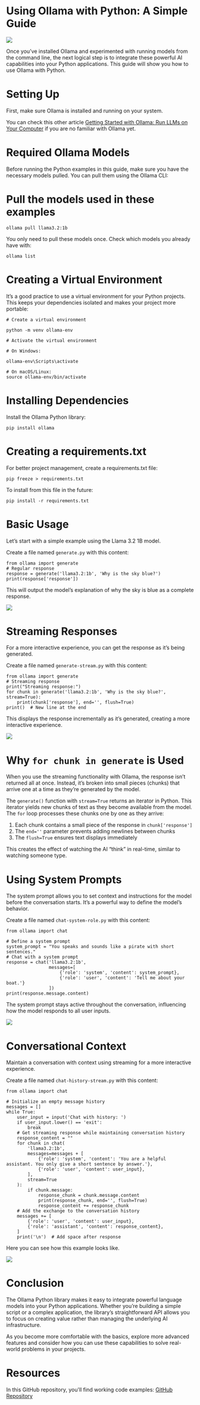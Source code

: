 # Using Ollama with Python: A Simple Guide


![](img/cover.webp)

Once you’ve installed Ollama and experimented with running models from the command line, the next logical step is to integrate these powerful AI capabilities into your Python applications. This guide will show you how to use Ollama with Python.

# Setting Up

First, make sure Ollama is installed and running on your system.

You can check this other article  [Getting Started with Ollama: Run LLMs on Your Computer](../Getting%20Started%20with%20Ollama%20-%20Run%20LLMs%20on%20Your%20Computer/README.md)  if you are no familiar with Ollama yet.

# Required Ollama Models

Before running the Python examples in this guide, make sure you have the necessary models pulled. You can pull them using the Ollama CLI:

# Pull the models used in these examples
```
ollama pull llama3.2:1b
```
You only need to pull these models once. Check which models you already have with:
```
ollama list
```

# Creating a Virtual Environment

It’s a good practice to use a virtual environment for your Python projects. This keeps your dependencies isolated and makes your project more portable:

```
# Create a virtual environment  

python -m venv ollama-env  

# Activate the virtual environment  
  
# On Windows:  

ollama-env\Scripts\activate  

# On macOS/Linux:  
source ollama-env/bin/activate
```

# Installing Dependencies

Install the Ollama Python library:
```
pip install ollama
```

# Creating a requirements.txt

For better project management, create a requirements.txt file:  
```
pip freeze > requirements.txt
```
To install from this file in the future:
```
pip install -r requirements.txt
```

# Basic Usage

Let’s start with a simple example using the Llama 3.2 1B model.

Create a file named  `generate.py`  with this content:
```
from ollama import generate  
# Regular response  
response = generate('llama3.2:1b', 'Why is the sky blue?')  
print(response['response'])
```
This will output the model’s explanation of why the sky is blue as a complete response.

![](img/basic.webp)

# Streaming Responses

For a more interactive experience, you can get the response as it’s being generated.

Create a file named  `generate-stream.py`  with this content:
```
from ollama import generate  
# Streaming response  
print("Streaming response:")  
for chunk in generate('llama3.2:1b', 'Why is the sky blue?', stream=True):  
    print(chunk['response'], end='', flush=True)  
print()  # New line at the end
```
This displays the response incrementally as it’s generated, creating a more interactive experience.

![](img/streaming.gif)

# Why  `for chunk in generate`  is Used

When you use the streaming functionality with Ollama, the response isn’t returned all at once. Instead, it’s broken into small pieces (chunks) that arrive one at a time as they’re generated by the model.

The  `generate()`  function with  `stream=True`  returns an iterator in Python. This iterator yields new chunks of text as they become available from the model. The  `for`  loop processes these chunks one by one as they arrive:

1.  Each chunk contains a small piece of the response in  `chunk['response']`
2.  The  `end=''`  parameter prevents adding newlines between chunks
3.  The  `flush=True`  ensures text displays immediately

This creates the effect of watching the AI “think” in real-time, similar to watching someone type.

# Using System Prompts

The system prompt allows you to set context and instructions for the model before the conversation starts. It’s a powerful way to define the model’s behavior.

Create a file named  `chat-system-role.py`  with this content:
```
from ollama import chat  
  
# Define a system prompt  
system_prompt = "You speaks and sounds like a pirate with short sentences."  
# Chat with a system prompt  
response = chat('llama3.2:1b',   
                messages=[  
                    {'role': 'system', 'content': system_prompt},  
                    {'role': 'user', 'content': 'Tell me about your boat.'}  
                ])  
print(response.message.content)
```
The system prompt stays active throughout the conversation, influencing how the model responds to all user inputs.

![](img/system-prompt.webp)

# Conversational Context

Maintain a conversation with context using streaming for a more interactive experience.

Create a file named  `chat-history-stream.py`  with this content:
```
from ollama import chat  
  
# Initialize an empty message history  
messages = []  
while True:  
    user_input = input('Chat with history: ')  
    if user_input.lower() == 'exit':  
        break  
    # Get streaming response while maintaining conversation history  
    response_content = ""  
    for chunk in chat(  
        'llama3.2:1b',  
        messages=messages + [  
            {'role': 'system', 'content': 'You are a helpful assistant. You only give a short sentence by answer.'},  
            {'role': 'user', 'content': user_input},  
        ],  
        stream=True  
    ):  
        if chunk.message:  
            response_chunk = chunk.message.content  
            print(response_chunk, end='', flush=True)  
            response_content += response_chunk  
    # Add the exchange to the conversation history  
    messages += [  
        {'role': 'user', 'content': user_input},  
        {'role': 'assistant', 'content': response_content},  
    ]  
    print('\n')  # Add space after response
```
Here you can see how this example looks like.

![](img/chat-history.gif)

# Conclusion

The Ollama Python library makes it easy to integrate powerful language models into your Python applications. Whether you’re building a simple script or a complex application, the library’s straightforward API allows you to focus on creating value rather than managing the underlying AI infrastructure.

As you become more comfortable with the basics, explore more advanced features and consider how you can use these capabilities to solve real-world problems in your projects.

# Resources

In this GitHub repository, you'll find working code examples: [GitHub Repository](code/README.md)
